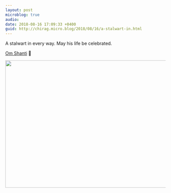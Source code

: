 ```yaml
---
layout: post
microblog: true
audio: 
date: 2018-08-16 17:09:33 +0400
guid: http://chirag.micro.blog/2018/08/16/a-stalwart-in.html
---
```

A stalwart in every way. May his life be celebrated. 

[Om Shanti](https://mobile.twitter.com/ANI/status/1030063471138754560) 🙏 





<img src="http://www.chirag.biz/uploads/2018/1706cb7d5b.jpg" width="600" height="400" />

